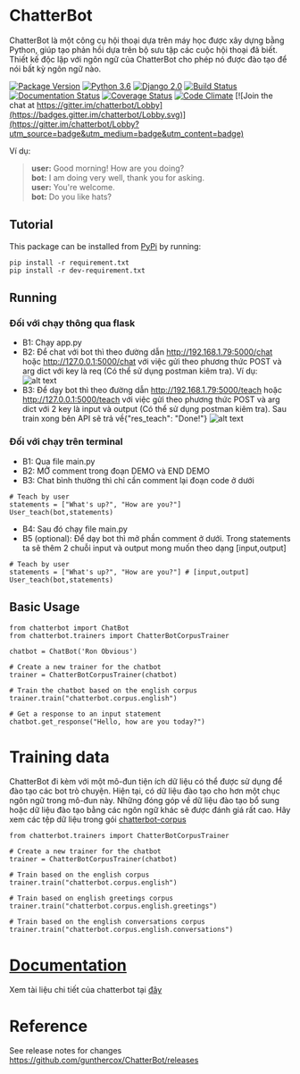 
# ChatterBot

ChatterBot là một công cụ hội thoại dựa trên máy học được xây dựng bằng Python, 
giúp tạo phản hồi dựa trên bộ sưu tập các cuộc hội thoại đã biết. 
Thiết kế độc lập với ngôn ngữ của ChatterBot cho phép nó được đào tạo để nói bất kỳ ngôn ngữ nào.

[![Package Version](https://img.shields.io/pypi/v/chatterbot.svg)](https://pypi.python.org/pypi/chatterbot/)
[![Python 3.6](https://img.shields.io/badge/python-3.6-blue.svg)](https://www.python.org/downloads/release/python-360/)
[![Django 2.0](https://img.shields.io/badge/Django-2.0-blue.svg)](https://docs.djangoproject.com/en/2.1/releases/2.0/)
[![Build Status](https://travis-ci.org/gunthercox/ChatterBot.svg?branch=master)](https://travis-ci.org/gunthercox/ChatterBot)
[![Documentation Status](https://readthedocs.org/projects/chatterbot/badge/?version=stable)](http://chatterbot.readthedocs.io/en/stable/?badge=stable)
[![Coverage Status](https://img.shields.io/coveralls/gunthercox/ChatterBot.svg)](https://coveralls.io/r/gunthercox/ChatterBot)
[![Code Climate](https://codeclimate.com/github/gunthercox/ChatterBot/badges/gpa.svg)](https://codeclimate.com/github/gunthercox/ChatterBot)
[![Join the chat at https://gitter.im/chatterbot/Lobby](https://badges.gitter.im/chatterbot/Lobby.svg)](https://gitter.im/chatterbot/Lobby?utm_source=badge&utm_medium=badge&utm_content=badge)

Ví dụ:

> **user:** Good morning! How are you doing?  
> **bot:**  I am doing very well, thank you for asking.  
> **user:** You're welcome.  
> **bot:** Do you like hats?  

## Tutorial

This package can be installed from [PyPi](https://pypi.python.org/pypi/ChatterBot) by running:

```
pip install -r requirement.txt
pip install -r dev-requirement.txt
```
## Running
### Đối với chạy thông qua flask
- B1: Chạy app.py
- B2: Để chat với bot thì theo đường dẫn http://192.168.1.79:5000/chat hoặc http://127.0.0.1:5000/chat với việc gửi theo phương thức POST và arg dict với key là req (Có thể sử dụng postman kiêm tra). 
Ví dụ:
![alt text](https://github.com/waflol/ChatBotAPIV2/blob/main/graphics/PostmanTestchat.png)
- B3: Để dạy bot thì theo đường dẫn http://192.168.1.79:5000/teach hoặc http://127.0.0.1:5000/teach với việc gửi theo phương thức POST và arg dict với 2 key là input và output (Có thể sử dụng postman kiêm tra). Sau train xong bên API sẽ trả về{"res_teach": "Done!"}
![alt text](https://github.com/waflol/ChatBotAPIV2/blob/main/graphics/PostmanTestteach.png)
### Đối với chạy trên terminal
- B1: Qua file main.py
- B2: MỞ comment trong đoạn DEMO và END DEMO
- B3: Chat bình thường thì chỉ cần comment lại đoạn code ở dưới
```
# Teach by user
statements = ["What's up?", "How are you?"]
User_teach(bot,statements)
```
- B4: Sau đó chạy file main.py
- B5 (optional): Để dạy bot thì mở phần comment ở dưới. Trong statements ta sẽ thêm 2 chuỗi input và output mong muốn theo dạng [input,output]
```
# Teach by user
statements = ["What's up?", "How are you?"] # [input,output]
User_teach(bot,statements)
```
## Basic Usage

```
from chatterbot import ChatBot
from chatterbot.trainers import ChatterBotCorpusTrainer

chatbot = ChatBot('Ron Obvious')

# Create a new trainer for the chatbot
trainer = ChatterBotCorpusTrainer(chatbot)

# Train the chatbot based on the english corpus
trainer.train("chatterbot.corpus.english")

# Get a response to an input statement
chatbot.get_response("Hello, how are you today?")
```

# Training data
ChatterBot đi kèm với một mô-đun tiện ích dữ liệu có thể được sử dụng để đào tạo các bot trò chuyện. 
Hiện tại, có dữ liệu đào tạo cho hơn một chục ngôn ngữ trong mô-đun này. 
Những đóng góp về dữ liệu đào tạo bổ sung hoặc dữ liệu đào tạo bằng các ngôn ngữ khác sẽ được đánh giá rất cao. 
Hãy xem các tệp dữ liệu trong gói [chatterbot-corpus](https://github.com/gunthercox/chatterbot-corpus)

```
from chatterbot.trainers import ChatterBotCorpusTrainer

# Create a new trainer for the chatbot
trainer = ChatterBotCorpusTrainer(chatbot)

# Train based on the english corpus
trainer.train("chatterbot.corpus.english")

# Train based on english greetings corpus
trainer.train("chatterbot.corpus.english.greetings")

# Train based on the english conversations corpus
trainer.train("chatterbot.corpus.english.conversations")
```



# [Documentation](https://chatterbot.readthedocs.io/)

Xem tài liệu chi tiết của chatterbot tại [đây](https://chatterbot.readthedocs.io/)

# Reference

See release notes for changes https://github.com/gunthercox/ChatterBot/releases

